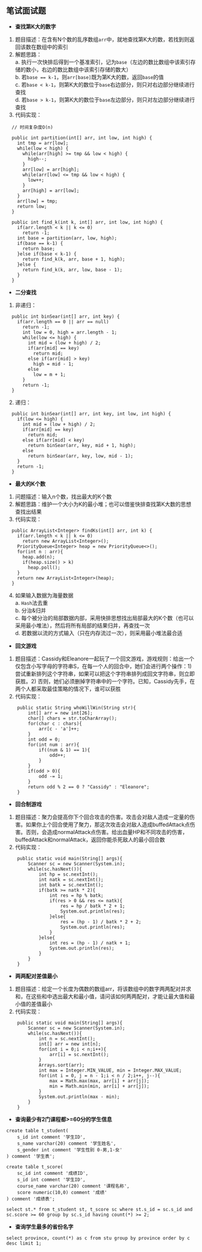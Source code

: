 ## 笔试面试题
- **查找第K大的数字**  
1. 题目描述：在含有N个数的乱序数组`arr`中，就地查找第K大的数，若找到则返回该数在数组中的索引    
2. 解题思路：  
a. 执行一次快排后得到一个基准索引，记为`base`（左边的数比数组中该索引存储的数小，右边的数比数组中该索引存储的数大）  
b. 若`base == k-1`，则`arr[base]`既为第K大的数，返回`base`的值      
c. 若`base < k-1`，则第K大的数位于`base`右边部分，则只对右边部分继续进行查找     
d. 若`base > k-1`，则第K大的数位于`base`左边部分，则只对左边部分继续进行查找   
3. 代码实现：  
```
  // 时间复杂度O(n)

  public int partition(int[] arr, int low, int high) {
    int tmp = arr[low];
    while(low < high) {
      while(arr[high] >= tmp && low < high) {
        high--;
      }
      arr[low] = arr[high];
      while(arr[low] <= tmp && low < high) {
        low++;
      }
      arr[high] = arr[low];
    }
    arr[low] = tmp;
    return low;
  }
  
  public int find_k(int k, int[] arr, int low, int high) {
    if(arr.length < k || k <= 0)
      return -1;
    int base = partition(arr, low, high);
    if(base == k-1) {
      return base;
    }else if(base < k-1) {
      return find_k(k, arr, base + 1, high);
    }else {
      return find_k(k, arr, low, base - 1);
    }
  } 
```
- **二分查找**  
1. 非递归：  
```
  public int binSear(int[] arr, int key) {
    if(arr.length == 0 || arr == null)
      return -1;
      int low = 0, high = arr.length - 1;
      while(low <= high) {
        int mid = (low + high) / 2;
        if(arr[mid] == key) 
          return mid;
        else if(arr[mid] > key)  
          high = mid - 1;
        else 
          low = m + 1;
      }
      return -1;
  }
```  
2. 递归：  
```
  public int binSear(int[] arr, int key, int low, int high) {
    if(low <= high) {
      int mid = (low + high) / 2;
      if(arr[mid] == key)
        return mid;
      else if(arr[mid] < key) 
        return binSear(arr, key, mid + 1, high);
      else
        return binSear(arr, key, low, mid - 1);
    }
    return -1;
  }
```
- **最大的K个数**  
1. 问题描述：输入n个数，找出最大的K个数  
2. 解题思路：维护一个大小为K的最小堆；也可以借鉴快排查找第K大数的思想查找出结果
3. 代码实现：
```
  public ArrayList<Integer> findKs(int[] arr, int k) {
    if(arr.length < k || k <= 0)
      return new ArrayList<Integer>();
    PriorityQueue<Integer> heap = new PriorityQueue<>();
    for(int n : arr){
      heap.add(n);
      if(heap.size() > k)
        heap.poll();
    }
    return new ArrayList<Integer>(heap);
  }
```  
4. 如果输入数据为海量数据  
a. `Hash`法去重  
b. 分治&归并  
c. 每个被分治的局部数据内部，采用快排思想找出局部最大的K个数（也可以采用最小堆法），然后将所有局部的结果归并，再查找一次  
d. 若数据以流的方式输入（只在内存流过一次），则采用最小堆法最合适   
- **回文游戏**  
1. 题目描述：Cassidy和Eleanore一起玩了一个回文游戏，游戏规则：给出一个仅包含小写字母的字符串S，在每一个人的回合中，她们会进行两个操作：1) 尝试重新排列这个字符串，如果可以把这个字符串排列成回文字符串，则立即获胜。2) 否则，她们必须删掉字符串中的一个字符。已知，Cassidy先手，在两个人都采取最佳策略的情况下，谁可以获胜  
2. 代码实现：   
```
    public static String whoWillWin(String str){
        int[] arr = new int[26];
        char[] chars = str.toCharArray();
        for(char c : chars){
            arr[c - 'a']++;
        }
        int odd = 0;
        for(int num : arr){
            if((num & 1) == 1){
                odd++;
            }
        }
        if(odd > 0){
            odd -= 1;
        }
        return odd % 2 == 0 ? "Cassidy" : "Eleanore";
    }
```
- **回合制游戏**   
1. 题目描述：聚力会提高你下个回合攻击的伤害。攻击会对敌人造成一定量的伤害。如果你上个回合使用了聚力，那这次攻击会对敌人造成buffedAttack点伤害。否则，会造成normalAttack点伤害。给出血量HP和不同攻击的伤害，buffedAttack和normalAttack，返回你能杀死敌人的最小回合数   
2. 代码实现：
```
    public static void main(String[] args){
        Scanner sc = new Scanner(System.in);
        while(sc.hasNext()){
            int hp = sc.nextInt();
            int natk = sc.nextInt();
            int batk = sc.nextInt();
            if(batk >= natk * 2){
                int res = hp % batk;
                if(res > 0 && res <= natk){
                    res = hp / batk * 2 + 1;
                    System.out.println(res);
                }else{
                    res = (hp - 1) / batk * 2 + 2;
                    System.out.println(res);
                }
            }else{
                int res = (hp - 1) / natk + 1;
                System.out.println(res);
            }
        }
    }
```   
- **两两配对差值最小**   
1. 题目描述：给定一个长度为偶数的数组arr，将该数组中的数字两两配对并求和，在这些和中选出最大和最小值，请问该如何两两配对，才能让最大值和最小值的差值最小      
2. 代码实现：   
```
    public static void main(String[] args){
        Scanner sc = new Scanner(System.in);
        while(sc.hasNext()){
            int n = sc.nextInt();
            int[] arr = new int[n];
            for(int i = 0;i < n;i++){
                arr[i] = sc.nextInt();
            }
            Arrays.sort(arr);
            int max = Integer.MIN_VALUE, min = Integer.MAX_VALUE;
            for(int i = 0, j = n - 1;i < n / 2;i++, j--){
                max = Math.max(max, arr[i] + arr[j]);
                min = Math.min(min, arr[i] + arr[j]);
            }
            System.out.println(max - min);
        }
    }
```
- **查询最少有2门课程都>=60分的学生信息**  
```
create table t_student(
	s_id int comment '学生ID',
	s_name varchar(20) comment '学生姓名',
	s_gender int comment '学生性别 0-男,1-女'
) comment '学生表';

create table t_score(
	sc_id int comment '成绩ID',
	s_id int comment '学生ID',
	course_name varchar(20) comment '课程名称',
	score numeric(10,0) comment '成绩'	
) comment '成绩表';

select st.* from t_student st, t_score sc where st.s_id = sc.s_id and sc.score >= 60 group by sc.s_id having count(*) >= 2;
```  
- **查询学生最多的省份名字**  
```
select province, count(*) as c from stu group by province order by c desc limit 1;
```
